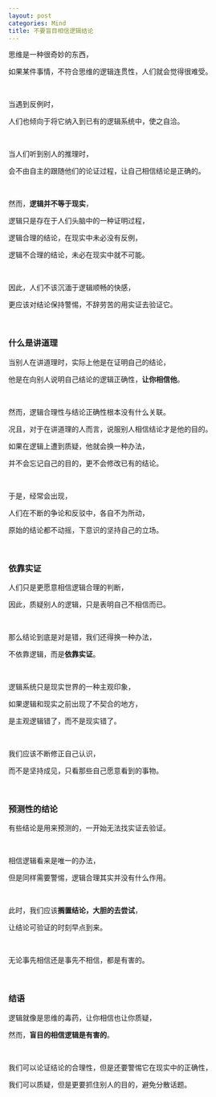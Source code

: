 ```yaml
---
layout: post
categories: Mind
title: 不要盲目相信逻辑结论
---
```


思维是一种很奇妙的东西，

如果某件事情，不符合思维的逻辑连贯性，人们就会觉得很难受。

<br/>

当遇到反例时，

人们也倾向于将它纳入到已有的逻辑系统中，使之自洽。

<br/>

当人们听到别人的推理时，

会不由自主的跟随他们的论证过程，让自己相信结论是正确的。

<br/>

然而，**逻辑并不等于现实**，

逻辑只是存在于人们头脑中的一种证明过程，

逻辑合理的结论，在现实中未必没有反例，

逻辑不合理的结论，未必在现实中就不可能。

<br/>

因此，人们不该沉湎于逻辑顺畅的快感，

更应该对结论保持警惕，不辞劳苦的用实证去验证它。

<br/>

### 什么是讲道理

当别人在讲道理时，实际上他是在证明自己的结论，

他是在向别人说明自己结论的逻辑正确性，**让你相信他**。

<br/>

然而，逻辑合理性与结论正确性根本没有什么关联。

况且，对于在讲道理的人而言，说服别人相信结论才是他的目的。

如果在逻辑上遭到质疑，他就会换一种办法，

并不会忘记自己的目的，更不会修改已有的结论。

<br/>

于是，经常会出现，

人们在不断的争论和反驳中，各自不为所动，

原始的结论都不动摇，下意识的坚持自己的立场。

<br/>

### 依靠实证

人们只是更愿意相信逻辑合理的判断，

因此，质疑别人的逻辑，只是表明自己不相信而已。

<br/>

那么结论到底是对是错，我们还得换一种办法，

不依靠逻辑，而是**依靠实证**。

<br/>

逻辑系统只是现实世界的一种主观印象，

如果逻辑和现实之前出现了不契合的地方，

是主观逻辑错了，而不是现实错了。

<br/>

我们应该不断修正自己认识，

而不是坚持成见，只看那些自己愿意看到的事物。

<br/>

### 预测性的结论

有些结论是用来预测的，一开始无法找实证去验证。

<br/>

相信逻辑看来是唯一的办法，

但是同样需要警惕，逻辑合理其实并没有什么作用。

<br/>

此时，我们应该**搁置结论，大胆的去尝试**，

让结论可验证的时刻早点到来。

<br/>

无论事先相信还是事先不相信，都是有害的。

<br/>

### 结语

逻辑就像是思维的毒药，让你相信也让你质疑，

然而，**盲目的相信逻辑是有害的**。

<br/>

我们可以论证结论的合理性，但是还要警惕它在现实中的正确性，

我们可以质疑，但是更要抓住别人的目的，避免分散话题。
